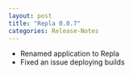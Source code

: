 ```yaml
---
layout: post
title: "Repla 0.0.7"
categories: Release-Notes
---
```


* Renamed application to Repla
* Fixed an issue deploying builds
